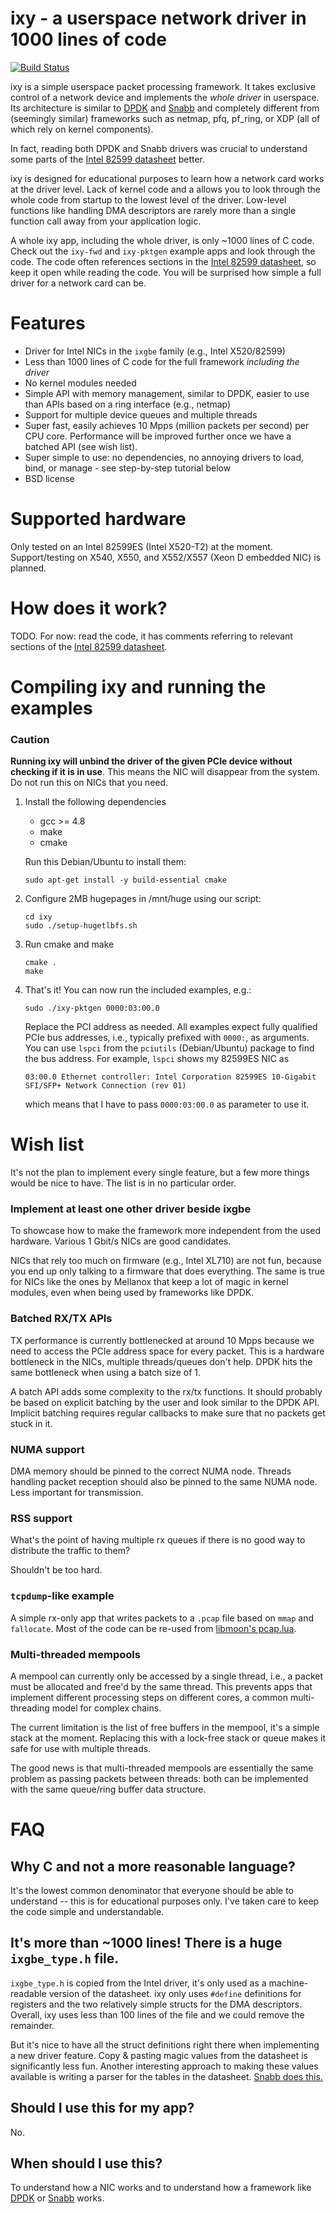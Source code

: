 # ixy - a userspace network driver in 1000 lines of code

[![Build Status](https://travis-ci.org/pudelkoM/ixy.svg?branch=master)](https://travis-ci.org/pudelkoM/ixy)

ixy is a simple userspace packet processing framework.
It takes exclusive control of a network device and implements the *whole driver* in userspace.
Its architecture is similar to [DPDK](http://dpdk.org/) and [Snabb](http://snabb.co) and completely different from (seemingly similar) frameworks such as netmap, pfq, pf_ring, or XDP (all of which rely on kernel components).

In fact, reading both DPDK and Snabb drivers was crucial to understand some parts of the [Intel 82599 datasheet](https://www.intel.com/content/dam/www/public/us/en/documents/datasheets/82599-10-gbe-controller-datasheet.pdf) better.


ixy is designed for educational purposes to learn how a network card works at the driver level.
Lack of kernel code and a allows you to look through the whole code from startup to the lowest level of the driver.
Low-level functions like handling DMA descriptors are rarely more than a single function call away from your application logic.

A whole ixy app, including the whole driver, is only ~1000 lines of C code.
Check out the `ixy-fwd` and `ixy-pktgen` example apps and look through the code.
The code often references sections in the [Intel 82599 datasheet](https://www.intel.com/content/dam/www/public/us/en/documents/datasheets/82599-10-gbe-controller-datasheet.pdf), so keep it open while reading the code.
You will be surprised how simple a full driver for a network card can be.



# Features
* Driver for Intel NICs in the `ixgbe` family (e.g., Intel X520/82599)
* Less than 1000 lines of C code for the full framework *including the driver*
* No kernel modules needed
* Simple API with memory management, similar to DPDK, easier to use than APIs based on a ring interface (e.g., netmap)
* Support for multiple device queues and multiple threads
* Super fast, easily achieves 10 Mpps (million packets per second) per CPU core. Performance will be improved further once we have a batched API (see wish list).
* Super simple to use: no dependencies, no annoying drivers to load, bind, or manage - see step-by-step tutorial below
* BSD license

# Supported hardware
Only tested on an Intel 82599ES (Intel X520-T2) at the moment.
Support/testing on X540, X550, and X552/X557 (Xeon D embedded NIC) is planned.

# How does it work?
TODO. For now: read the code, it has comments referring to relevant sections of the [Intel 82599 datasheet](https://www.intel.com/content/dam/www/public/us/en/documents/datasheets/82599-10-gbe-controller-datasheet.pdf).

# Compiling ixy and running the examples

### Caution
**Running ixy will unbind the driver of the given PCIe device without checking if it is in use**. This means the NIC will disappear from the system. Do not run this on NICs that you need.

1. Install the following dependencies
	* gcc >= 4.8
	* make
	* cmake
	
	Run this Debian/Ubuntu to install them:
	
	```
	sudo apt-get install -y build-essential cmake
	```
2. Configure 2MB hugepages in /mnt/huge using our script:

	```
	cd ixy
	sudo ./setup-hugetlbfs.sh
	```
	
3. Run cmake and make

	```
	cmake .
	make
	```
4. That's it! You can now run the included examples, e.g.:

	```
	sudo ./ixy-pktgen 0000:03:00.0
	```
	
	Replace the PCI address as needed. All examples expect fully qualified PCIe bus addresses, i.e., typically prefixed with `0000:`, as arguments.
	You can use `lspci` from the `pciutils` (Debian/Ubuntu) package to find the bus address.
	For example, `lspci` shows my 82599ES NIC as
	
	`03:00.0 Ethernet controller: Intel Corporation 82599ES 10-Gigabit SFI/SFP+ Network Connection (rev 01)`
	
	which means that I have to pass `0000:03:00.0` as parameter to use it.

# Wish list
It's not the plan to implement every single feature, but a few more things would be nice to have.
The list is in no particular order.

### Implement at least one other driver beside ixgbe

To showcase how to make the framework more independent from the used hardware.
Various 1 Gbit/s NICs are good candidates.

NICs that rely too much on firmware (e.g., Intel XL710) are not fun, because you end up only talking to a firmware that does everything.
The same is true for NICs like the ones by Mellanox that keep a lot of magic in kernel modules, even when being used by frameworks like DPDK.

### Batched RX/TX APIs

TX performance is currently bottlenecked at around 10 Mpps because we need to access the PCIe address space for every packet.
This is a hardware bottleneck in the NICs, multiple threads/queues don't help.
DPDK hits the same bottleneck when using a batch size of 1.

A batch API adds some complexity to the rx/tx functions.
It should probably be based on explicit batching by the user and look similar to the DPDK API.
Implicit batching requires regular callbacks to make sure that no packets get stuck in it.

### NUMA support
DMA memory should be pinned to the correct NUMA node.
Threads handling packet reception should also be pinned to the same NUMA node.
Less important for transmission.

### RSS support
What's the point of having multiple rx queues if there is no good way to distribute the traffic to them?

Shouldn't be too hard.

### `tcpdump`-like example
A simple rx-only app that writes packets to a `.pcap` file based on `mmap` and `fallocate`.
Most of the code can be re-used from [libmoon's pcap.lua](https://github.com/libmoon/libmoon/blob/master/lua/pcap.lua).

### Multi-threaded mempools
A mempool can currently only be accessed by a single thread, i.e., a packet must be allocated and free'd by the same thread.
This prevents apps that implement different processing steps on different cores, a common multi-threading model for complex chains.

The current limitation is the list of free buffers in the mempool, it's a simple stack at the moment.
Replacing this with a lock-free stack or queue makes it safe for use with multiple threads.

The good news is that multi-threaded mempools are essentially the same problem as passing packets between threads: both can be implemented with the same queue/ring buffer data structure.


# FAQ

## Why C and not a more reasonable language?
It's the lowest common denominator that everyone should be able to understand -- this is for educational purposes only.
I've taken care to keep the code simple and understandable.

## It's more than ~1000 lines! There is a huge `ixgbe_type.h` file.
`ixgbe_type.h` is copied from the Intel driver, it's only used as a machine-readable version of the datasheet.
ixy only uses `#define` definitions for registers and the two relatively simple structs for the DMA descriptors.
Overall, ixy uses less than 100 lines of the file and we could remove the remainder.

But it's nice to have all the struct definitions right there when implementing a new driver feature. Copy & pasting magic values from the datasheet is significantly less fun.
Another interesting approach to making these values available is writing a parser for the tables in the datasheet.
[Snabb does this.](https://github.com/snabbco/snabb/blob/master/src/lib/hardware/register.lua)

## Should I use this for my app?
No.

## When should I use this?
To understand how a NIC works and to understand how a framework like [DPDK](http://dpdk.org/) or [Snabb](http://snabb.co) works.
